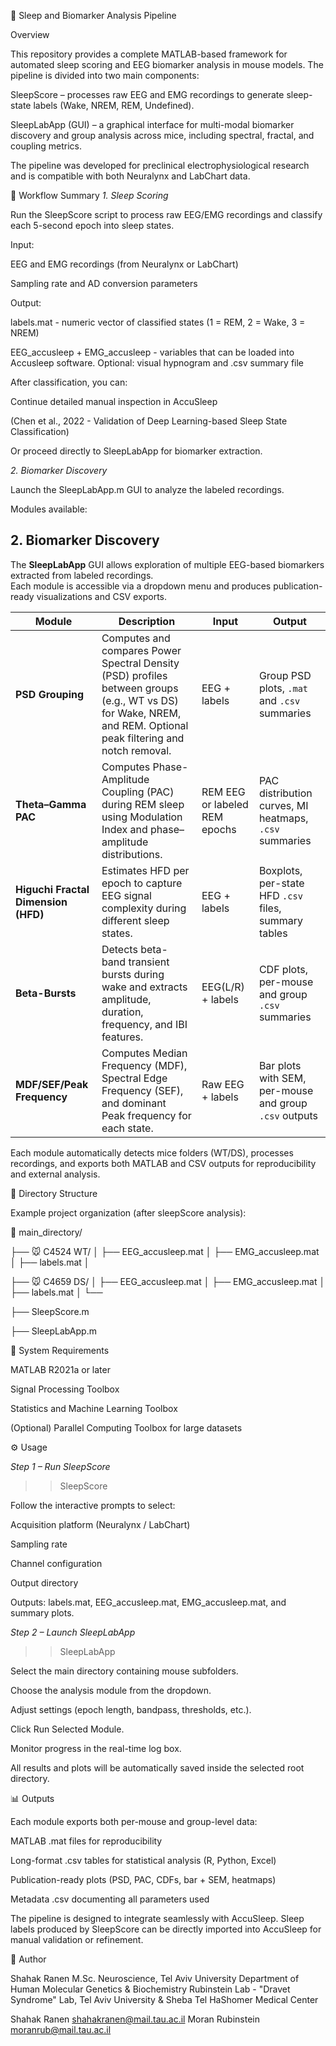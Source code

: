 🧠 Sleep and Biomarker Analysis Pipeline


Overview

This repository provides a complete MATLAB-based framework for automated sleep scoring and EEG biomarker analysis in mouse models.
The pipeline is divided into two main components:

SleepScore – processes raw EEG and EMG recordings to generate sleep-state labels (Wake, NREM, REM, Undefined).

SleepLabApp (GUI) – a graphical interface for multi-modal biomarker discovery and group analysis across mice, including spectral, fractal, and coupling metrics.

The pipeline was developed for preclinical electrophysiological research and is compatible with both Neuralynx and LabChart data.


🚀 Workflow Summary
*1. Sleep Scoring*

Run the SleepScore script to process raw EEG/EMG recordings and classify each 5-second epoch into sleep states.

Input:

EEG and EMG recordings (from Neuralynx or LabChart)

Sampling rate and AD conversion parameters

Output:

labels.mat - numeric vector of classified states (1 = REM, 2 = Wake, 3 = NREM)

EEG_accusleep + EMG_accusleep - variables that can be loaded into Accusleep software.
Optional: visual hypnogram and .csv summary file

After classification, you can:

Continue detailed manual inspection in AccuSleep

(Chen et al., 2022 - Validation of Deep Learning-based Sleep State Classification)

Or proceed directly to SleepLabApp for biomarker extraction.


*2. Biomarker Discovery*

Launch the SleepLabApp.m GUI to analyze the labeled recordings.

Modules available:

## 2. Biomarker Discovery

The **SleepLabApp** GUI allows exploration of multiple EEG-based biomarkers extracted from labeled recordings.  
Each module is accessible via a dropdown menu and produces publication-ready visualizations and CSV exports.

| Module | Description | Input | Output |
|--------|--------------|--------|---------|
| **PSD Grouping** | Computes and compares Power Spectral Density (PSD) profiles between groups (e.g., WT vs DS) for Wake, NREM, and REM. Optional peak filtering and notch removal. | EEG + labels | Group PSD plots, `.mat` and `.csv` summaries |
| **Theta–Gamma PAC** | Computes Phase-Amplitude Coupling (PAC) during REM sleep using Modulation Index and phase–amplitude distributions. | REM EEG or labeled REM epochs | PAC distribution curves, MI heatmaps, `.csv` summaries |
| **Higuchi Fractal Dimension (HFD)** | Estimates HFD per epoch to capture EEG signal complexity during different sleep states. | EEG + labels | Boxplots, per-state HFD `.csv` files, summary tables |
| **Beta-Bursts** | Detects beta-band transient bursts during wake and extracts amplitude, duration, frequency, and IBI features. | EEG(L/R) + labels | CDF plots, per-mouse and group `.csv` summaries |
| **MDF/SEF/Peak Frequency** | Computes Median Frequency (MDF), Spectral Edge Frequency (SEF), and dominant Peak frequency for each state. | Raw EEG + labels | Bar plots with SEM, per-mouse and group `.csv` outputs |

Each module automatically detects mice folders (WT/DS), processes recordings, and exports both MATLAB and CSV outputs for reproducibility and external analysis.



📂 Directory Structure

Example project organization (after sleepScore analysis):

📁 main_directory/
 
 ├── 🐭 C4524 WT/
 │    ├── EEG_accusleep.mat
 │    ├── EMG_accusleep.mat
 │    ├── labels.mat
 │   
 
 ├── 🐭 C4659 DS/
 │    ├── EEG_accusleep.mat
 │    ├── EMG_accusleep.mat
 │    ├── labels.mat
 │    └── 
 
 ├── SleepScore.m
 
 ├── SleepLabApp.m
 


🧩 System Requirements

MATLAB R2021a or later

Signal Processing Toolbox

Statistics and Machine Learning Toolbox

(Optional) Parallel Computing Toolbox for large datasets



⚙️ Usage

*Step 1 – Run SleepScore*
>> SleepScore

Follow the interactive prompts to select:

Acquisition platform (Neuralynx / LabChart)

Sampling rate

Channel configuration

Output directory

Outputs:
labels.mat, EEG_accusleep.mat, EMG_accusleep.mat, and summary plots.

*Step 2 – Launch SleepLabApp*
>> SleepLabApp

Select the main directory containing mouse subfolders.

Choose the analysis module from the dropdown.

Adjust settings (epoch length, bandpass, thresholds, etc.).

Click Run Selected Module.

Monitor progress in the real-time log box.

All results and plots will be automatically saved inside the selected root directory.


📊 Outputs

Each module exports both per-mouse and group-level data:

MATLAB .mat files for reproducibility

Long-format .csv tables for statistical analysis (R, Python, Excel)

Publication-ready plots (PSD, PAC, CDFs, bar + SEM, heatmaps)

Metadata .csv documenting all parameters used


The pipeline is designed to integrate seamlessly with AccuSleep.
Sleep labels produced by SleepScore can be directly imported into AccuSleep for manual validation or refinement.




👤 Author

Shahak Ranen
M.Sc. Neuroscience, Tel Aviv University
Department of Human Molecular Genetics & Biochemistry
Rubinstein Lab - "Dravet Syndrome" Lab, Tel Aviv University & Sheba Tel HaShomer Medical Center

Shahak Ranen <shahakranen@mail.tau.ac.il>
Moran Rubinstein <moranrub@mail.tau.ac.il>



